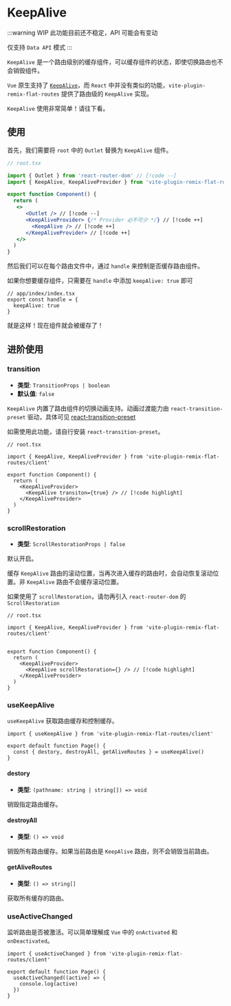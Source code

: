 # KeepAlive

:::warning WIP
此功能目前还不稳定，API 可能会有变动

仅支持 `Data API` 模式
:::

`KeepAlive` 是一个路由级别的缓存组件，可以缓存组件的状态，即使切换路由也不会销毁组件。

`Vue` 原生支持了 [`KeepAlive`](https://cn.vuejs.org/guide/built-ins/keep-alive)，而 `React` 中并没有类似的功能，`vite-plugin-remix-flat-routes` 提供了路由级的 `KeepAlive` 实现。

`KeepAlive` 使用非常简单！请往下看。

## 使用

首先，我们需要将 `root` 中的 `Outlet` 替换为 `KeepAlive` 组件。

```jsx
// root.tsx

import { Outlet } from 'react-router-dom' // [!code --]
import { KeepAlive, KeepAliveProvider } from 'vite-plugin-remix-flat-routes/client' // [!code ++]

export function Component() {
  return (
   <>
      <Outlet /> // [!code --]
      <KeepAliveProvider> {/* Provider 必不可少 */} // [!code ++]
        <KeepAlive /> // [!code ++]
      </KeepAliveProvider> // [!code ++]
   </>
  )
}
```

然后我们可以在每个路由文件中，通过 `handle` 来控制是否缓存路由组件。

如果你想要缓存组件，只需要在 `handle` 中添加 `keepAlive: true` 即可
```tsx
// app/index/index.tsx
export const handle = {
  keepAlive: true
}
```

就是这样！现在组件就会被缓存了！

## 进阶使用

### transition

- **类型**: `TransitionProps | boolean`
- **默认值**: `false`

`KeepAlive` 内置了路由组件的切换动画支持。动画过渡能力由 `react-transition-preset` 驱动，具体可见 [react-transition-preset](https://github.com/hemengke1997/react-transition-preset)

如需使用此功能，请自行安装 `react-transition-preset`。

```tsx
// root.tsx

import { KeepAlive, KeepAliveProvider } from 'vite-plugin-remix-flat-routes/client'

export function Component() {
  return (
    <KeepAliveProvider>
      <KeepAlive transiton={true} /> // [!code highlight]
    </KeepAliveProvider>
  )
}
```

### scrollRestoration

- **类型**: `ScrollRestorationProps | false`

默认开启。

缓存 `KeepAlive` 路由的滚动位置，当再次进入缓存的路由时，会自动恢复滚动位置。非 `KeepAlive` 路由不会缓存滚动位置。

如果使用了 `scrollRestoration`，请勿再引入 `react-router-dom` 的 `ScrollRestoration`

```tsx
// root.tsx

import { KeepAlive, KeepAliveProvider } from 'vite-plugin-remix-flat-routes/client'


export function Component() {
  return (
    <KeepAliveProvider>
      <KeepAlive scrollRestoration={} /> // [!code highlight]
    </KeepAliveProvider>
  )
}
```

### useKeepAlive

`useKeepAlive` 获取路由缓存和控制缓存。

```tsx
import { useKeepAlive } from 'vite-plugin-remix-flat-routes/client'

export default function Page() {
  const { destory, destroyAll, getAliveRoutes } = useKeepAlive()
}
```

#### destory

- **类型**: `(pathname: string | string[]) => void`

销毁指定路由缓存。

#### destroyAll

- **类型**: `() => void`

销毁所有路由缓存。如果当前路由是 `KeepAlive` 路由，则不会销毁当前路由。

#### getAliveRoutes

- **类型**: `() => string[]`

获取所有缓存的路由。

### useActiveChanged

监听路由是否被激活。可以简单理解成 `Vue` 中的 `onActivated` 和 `onDeactivated`。

```tsx
import { useActiveChanged } from 'vite-plugin-remix-flat-routes/client'

export default function Page() {
  useActiveChanged((active) => {
    console.log(active)
  })
}
```
